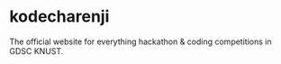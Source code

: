 # kodecharenji
The official website for everything hackathon &amp;  coding competitions in GDSC KNUST.
